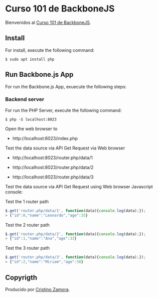 # Curso 101 de BackboneJS

Bienvenidos al [Curso 101 de BackboneJS](https://www.youtube.com/playlist?list=PLObPfsbLWL1yUHWjWWk7axroKUqGkZyYL).


## Install

For install, execute the following command:

```
$ sudo apt install php
```


## Run Backbone.js App

For run the Backbone.js App, exuecute the following steps:


### Backend server

For run the PHP Server, execute the following command:

```
$ php -S localhost:8023
```

Open the web browser to

- http://localhost:8023/index.php

Test the data source via API Get Request via Web browser

- http://localhost:8023/router.php/data/1

- http://localhost:8023/router.php/data/2

- http://localhost:8023/router.php/data/3

Test the data source via API Get Request using Web browser Javascript console:

Test the 1 router path

```javascript
$.get('router.php/data/1', function(data){console.log(data);});
> {"id":0,"name":"Leonardo","age":35}
```

Test the 2 router path

```javascript
$.get('router.php/data/2', function(data){console.log(data);});
> {"id":1,"name":"Ana","age":33}
```

Test the 3 router path

```javascript
$.get('router.php/data/3', function(data){console.log(data);});
> {"id":2,"name":"Miriam","age":58}
```

## Copyrigth

Producido por [Cristino Zamora](https://www.youtube.com/user/Aixeiger).
